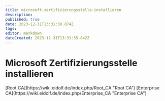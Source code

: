 ```yaml
---
title: microsoft-zertifizierungsstelle-installieren
description: 
published: true
date: 2023-12-31T13:31:38.874Z
tags: 
editor: markdown
dateCreated: 2023-12-31T13:31:35.842Z
---
```


# Microsoft Zertifizierungsstelle installieren

<div class="vector-body" id="bkmrk-"><div class="mw-body-content mw-content-ltr" dir="ltr" lang="de"></div></div>[Root CA](https://wiki.eidolf.de/index.php/Root_CA "Root CA")  
[Enterprise CA](https://wiki.eidolf.de/index.php/Enterprise_CA "Enterprise CA")